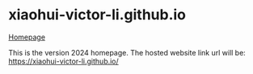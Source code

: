 # xiaohui-victor-li.github.io
[Homepage](https://xiaohui-victor-li.github.io/)



This is the version 2024 homepage. The hosted website link url will be: https://xiaohui-victor-li.github.io/
